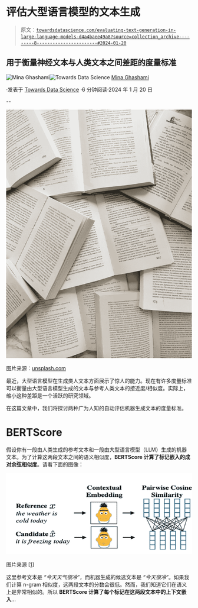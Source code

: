 # 评估大型语言模型的文本生成

> 原文：[`towardsdatascience.com/evaluating-text-generation-in-large-language-models-d4a4baee49a8?source=collection_archive---------8-----------------------#2024-01-20`](https://towardsdatascience.com/evaluating-text-generation-in-large-language-models-d4a4baee49a8?source=collection_archive---------8-----------------------#2024-01-20)

## 用于衡量神经文本与人类文本之间差距的度量标准

[](https://medium.com/@mina.ghashami?source=post_page---byline--d4a4baee49a8--------------------------------)![Mina Ghashami](https://medium.com/@mina.ghashami?source=post_page---byline--d4a4baee49a8--------------------------------)[](https://towardsdatascience.com/?source=post_page---byline--d4a4baee49a8--------------------------------)![Towards Data Science](https://towardsdatascience.com/?source=post_page---byline--d4a4baee49a8--------------------------------) [Mina Ghashami](https://medium.com/@mina.ghashami?source=post_page---byline--d4a4baee49a8--------------------------------)

·发表于 [Towards Data Science](https://towardsdatascience.com/?source=post_page---byline--d4a4baee49a8--------------------------------) ·6 分钟阅读·2024 年 1 月 20 日

--

![](img/c7656f4bdb780f0a2dd0e04d5d585e42.png)

图片来源：[unsplash.com](https://unsplash.com/photos/white-printer-paper-on-white-table-gETBUi_oRgQ)

最近，大型语言模型在生成类人文本方面展示了惊人的能力。现在有许多度量标准可以衡量由大型语言模型生成的文本与参考人类文本的接近度/相似度。实际上，缩小这种差距是一个活跃的研究领域。

在这篇文章中，我们将探讨两种广为人知的自动评估机器生成文本的度量标准。

# BERTScore

假设你有一段由人类生成的参考文本和一段由大型语言模型（LLM）生成的机器文本。为了计算这两段文本之间的语义相似度，**BERTScore 计算了标记嵌入的成对余弦相似度**。请看下面的图像：

![](img/e50743da6e0de3bf1f19f2d3dbe0e3ed.png)

图片来源 [[1](https://arxiv.org/abs/1904.09675)]

这里参考文本是 *“今天天气很冷”*，而机器生成的候选文本是 *“今天很冷”*。如果我们计算 n-gram 相似度，这两段文本的分数会很低。然而，我们知道它们在语义上是非常相似的。所以 **BERTScore 计算了每个标记在这两段文本中的上下文嵌入**…  

